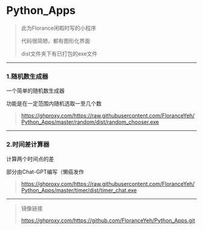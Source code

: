 # Python_Apps

> 此为Florance闲暇时写的小程序
>
> 代码很简陋，都有图形化界面
>
> dist文件夹下有已打包的exe文件

---
### 1.随机数生成器

一个简单的随机数生成器

功能是在一定范围内随机选取一至几个数

> https://ghproxy.com/https://raw.githubusercontent.com/FloranceYeh/Python_Apps/master/random/dist/random_chooser.exe

---

### 2.时间差计算器

计算两个时间点的差

部分由Chat-GPT编写（懒癌发作

> https://ghproxy.com/https://raw.githubusercontent.com/FloranceYeh/Python_Apps/master/timer/dist/timer_chat.exe

---

> 镜像链接
> 
> https://ghproxy.com/https://github.com/FloranceYeh/Python_Apps.git
